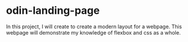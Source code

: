 # odin-landing-page
In this project, I will create to create a modern layout for a webpage.
This webpage will demonstrate my knowledge of flexbox and css as a whole.